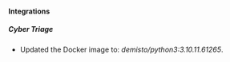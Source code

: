 #### Integrations
##### Cyber Triage
- Updated the Docker image to: *demisto/python3:3.10.11.61265*.
